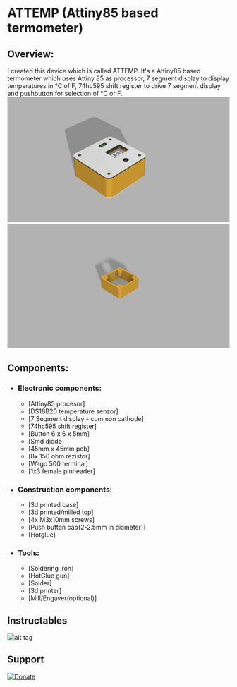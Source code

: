 # ATTEMP (Attiny85 based termometer)

## Overview:
I created this device which is called ATTEMP. It's a Attiny85 based termometer which uses Attiny 85 as processor, 7 segment display to display temperatures in °C of F, 74hc595 shift register to drive 7 segment display and pushbutton for selection of °C or F.
![alt tag](https://github.com/StanislavJochman/ATTEMP/blob/master/ATTEMP-ASSEMBLED.png)
![alt tag](https://github.com/StanislavJochman/ATTEMP/blob/master/ATTEMP-BOX.png)
## Components:
 - ### Electronic components:
   - [Attiny85 procesor]
   - [DS18B20 temperature senzor]
   - [7 Segment display - common cathode]
   - [74hc595 shift register]
   - [Button 6 x 6 x 5mm]
   - [Smd diode]
   - [45mm x 45mm pcb]
   - [8x 150 ohm rezistor]
   - [Wago 500 terminal]
   - [1x3 female pinheader]
 - ### Construction components:
   - [3d printed case]
   - [3d printed/milled top]
   - [4x M3x10mm  screws]
   - [Push button cap(2-2.5mm in diameter)]
   - [Hotglue]
 - ### Tools:
   - [Soldering iron]
   - [HotGlue gun]
   - [Solder]
   - [3d printer]
   - [Mill/Engaver(optional)]
## Instructables
![alt tag](https://www.instructables.com/files/deriv/F9V/A3TS/J1MEW18O/F9VA3TSJ1MEW18O.LARGE.jpg)
## Support
[![Donate](https://img.shields.io/badge/paypal-donate-yellow.svg)]()
